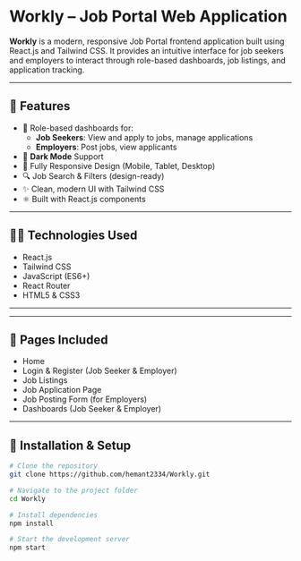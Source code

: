 # Workly – Job Portal Web Application

**Workly** is a modern, responsive Job Portal frontend application built using React.js and Tailwind CSS. It provides an intuitive interface for job seekers and employers to interact through role-based dashboards, job listings, and application tracking.

---

## 🚀 Features

- 🎯 Role-based dashboards for:
  - **Job Seekers**: View and apply to jobs, manage applications
  - **Employers**: Post jobs, view applicants
- 🌙 **Dark Mode** Support
- 📱 Fully Responsive Design (Mobile, Tablet, Desktop)
- 🔍 Job Search & Filters (design-ready)
- ✨ Clean, modern UI with Tailwind CSS
- ⚛️ Built with React.js components

---

## 🧑‍💻 Technologies Used

- React.js
- Tailwind CSS
- JavaScript (ES6+)
- React Router
- HTML5 & CSS3

---

---

## 🧭 Pages Included

- Home
- Login & Register (Job Seeker & Employer)
- Job Listings
- Job Application Page
- Job Posting Form (for Employers)
- Dashboards (Job Seeker & Employer)

---

## 🔧 Installation & Setup

```bash
# Clone the repository
git clone https://github.com/hemant2334/Workly.git

# Navigate to the project folder
cd Workly

# Install dependencies
npm install

# Start the development server
npm start


